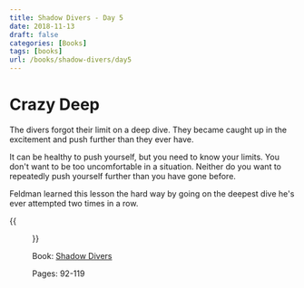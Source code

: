 ```yaml
---
title: Shadow Divers - Day 5
date: 2018-11-13
draft: false
categories: [Books]
tags: [books]
url: /books/shadow-divers/day5
---
```


# Crazy Deep

The divers forgot their limit on a deep dive. They became caught up in the excitement and push further than they ever have.

It can be healthy to push yourself, but you need to know your limits. You don't want to be too uncomfortable in a situation. Neither do you want to repeatedly push yourself further than you have gone before.

Feldman learned this lesson the hard way by going on the deepest dive he's ever attempted two times in a row.

{{<figure src="/img/shadow-divers.jpeg" alt="Shadow Divers" link="https://amzn.to/2JIUG0h">}}

Book: [Shadow Divers](https://amzn.to/2JIUG0h)

Pages: 92-119

